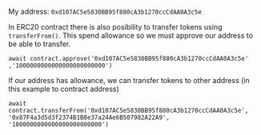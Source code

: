 My address: `0xd107AC5e5830BB95f880cA3b1270ccCdAA0A3c5e`

In ERC20 contract there is also posibility to transfer tokens using `transferFrom()`. This spend allowance so we must approve our address to be able to transfer.

```
await contract.approve('0xd107AC5e5830BB95f880cA3b1270ccCdAA0A3c5e' ,'1000000000000000000000000')
```
If our address has allowance, we can transfer tokens to other address (in this example to contract address)
```
await contract.transferFrom('0xd107AC5e5830BB95f880cA3b1270ccCdAA0A3c5e', '0x87F4a3d5d3f2374B1B8e37a24Ae6B507982A22A9', '1000000000000000000000000')
```
